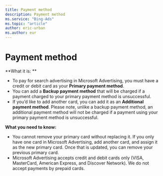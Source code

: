 ```yaml
---
title: Payment method
description: Payment method
ms.service: "Bing-Ads"
ms.topic: "article"
author: eric-urban
ms.author: eur
---
```


# Payment method

**What it is: **
- To pay for search advertising in Microsoft Advertising, you must have a credit or debit card as your **Primary payment method**.
- You can add a **Backup payment method** that will be charged if a payment charged to your primary payment method is unsuccessful.
- If you’d like to add another card, you can add it as an **Additional payment method**. Please note, unlike a backup payment method, an additional payment method will not be charged if a payment using your primary payment method is unsuccessful.

**What you need to know:**
- You cannot remove your primary card without replacing it. If you only have one card in Microsoft Advertising, add another card, and assign it as the new primary card. Once that is updated, you can remove your previous primary card.
- Microsoft Advertising accepts credit and debit cards only (VISA, MasterCard, American Express, and Discover Network). We do not accept payments by prepaid cards.



